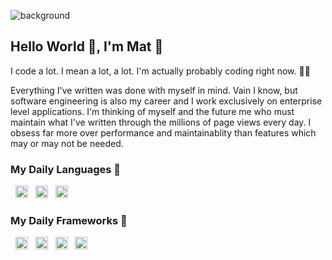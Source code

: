 ![background](https://onpointplugins.com/content/uploads/2021/04/1518642948034.jpg)

## Hello World 👋, I'm Mat 🙇

I code a lot. I mean a lot, a lot. I'm actually probably coding right now. 🤷‍♂️ 

Everything I've written was done with myself in mind. Vain I know, but software engineering is also my career and I work exclusively on enterprise level applications. I'm thinking of myself and the future me who must maintain what I've written through the millions of page views every day. I obsess far more over performance and maintainablity than features which may or may not be needed. 

### My Daily Languages 🧰

 &nbsp; <a href="https://www.typescriptlang.org/"><img src="https://cdn.jsdelivr.net/npm/programming-languages-logos/src/typescript/typescript.png" height="20"></a>  &nbsp;
 <a href="https://www.php.net/"><img src="https://cdn.jsdelivr.net/npm/programming-languages-logos/src/php/php.png" height="20"></a>  &nbsp;
 <a href="https://www.w3.org/Style/CSS/Overview.en.html"><img src="https://cdn.jsdelivr.net/npm/programming-languages-logos/src/css/css.png" height="20"></a>  &nbsp;

###  My Daily Frameworks 🔨

 &nbsp; <a href="https://wordpress.org/"><img src="https://s.w.org/style/images/about/WordPress-logotype-simplified.png" height="20"></a> &nbsp;
<a href="https://reactjs.org/"><img src="https://upload.wikimedia.org/wikipedia/commons/a/a7/React-icon.svg" height="20"></a> &nbsp;
<a href="https://ant.design/"><img src="https://seeklogo.com/images/A/ant-design-logo-EAB6B3D5D9-seeklogo.com.png" height="20"></a> &nbsp;
<a href="https://github.com/lipemat?tab=repositories"><img src="https://onpointplugins.com/plugins/assets/company/logo-square.webp" height="20"></a></a> 
